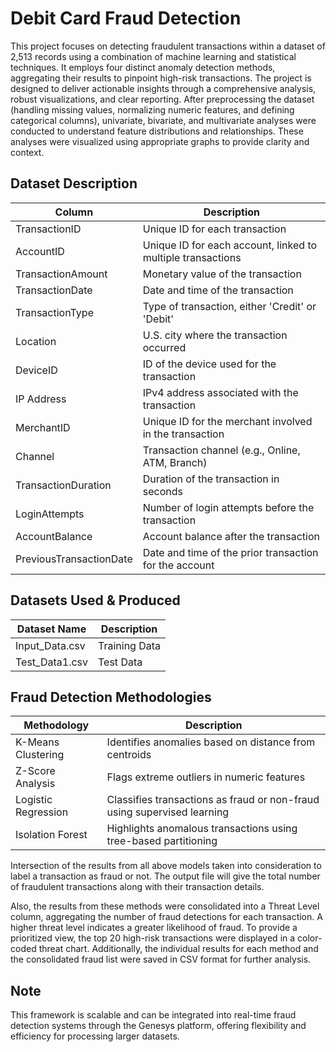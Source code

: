 # Debit Card Fraud Detection

This project focuses on detecting fraudulent transactions within a dataset of 2,513 records using a combination of machine learning and statistical techniques. It employs four distinct anomaly detection methods, aggregating their results to pinpoint high-risk transactions. The project is designed to deliver actionable insights through a comprehensive analysis, robust visualizations, and clear reporting. After preprocessing the dataset (handling missing values, normalizing numeric features, and defining categorical columns), univariate, bivariate, and multivariate analyses were conducted to understand feature distributions and relationships. These analyses were visualized using appropriate graphs to provide clarity and context.

## Dataset Description

| Column                  | Description                                                                 |
|-------------------------|-----------------------------------------------------------------------------|
| TransactionID           | Unique ID for each transaction                                              |
| AccountID               | Unique ID for each account, linked to multiple transactions                 |
| TransactionAmount       | Monetary value of the transaction                                           |
| TransactionDate         | Date and time of the transaction                                            |
| TransactionType         | Type of transaction, either 'Credit' or 'Debit'                             |
| Location                | U.S. city where the transaction occurred                                    |
| DeviceID                | ID of the device used for the transaction                                   |
| IP Address              | IPv4 address associated with the transaction                                |
| MerchantID              | Unique ID for the merchant involved in the transaction                      |
| Channel                 | Transaction channel (e.g., Online, ATM, Branch)                             |
| TransactionDuration     | Duration of the transaction in seconds                                      |
| LoginAttempts           | Number of login attempts before the transaction                             |
| AccountBalance          | Account balance after the transaction                                       |
| PreviousTransactionDate | Date and time of the prior transaction for the account                      |

## Datasets Used & Produced

| Dataset Name                           | Description                              |
|----------------------------------------|------------------------------------------|
| Input_Data.csv | Training Data                             |
| Test_Data1.csv | Test Data                                |

## Fraud Detection Methodologies

| Methodology           | Description                                                                 |
|-----------------------|-----------------------------------------------------------------------------|
| K-Means Clustering    | Identifies anomalies based on distance from centroids                       |
| Z-Score Analysis      | Flags extreme outliers in numeric features                                  |
| Logistic Regression   | Classifies transactions as fraud or non-fraud using supervised learning     |
| Isolation Forest      | Highlights anomalous transactions using tree-based partitioning             |

Intersection of the results from all above models taken into consideration to label a transaction as fraud or not. The output file will give the total number of fraudulent transactions along with their transaction details.

Also, the results from these methods were consolidated into a Threat Level column, aggregating the number of fraud detections for each transaction. A higher threat level indicates a greater likelihood of fraud. To provide a prioritized view, the top 20 high-risk transactions were displayed in a color-coded threat chart. Additionally, the individual results for each method and the consolidated fraud list were saved in CSV format for further analysis.

## Note

This framework is scalable and can be integrated into real-time fraud detection systems through the Genesys platform, offering flexibility and efficiency for processing larger datasets.
